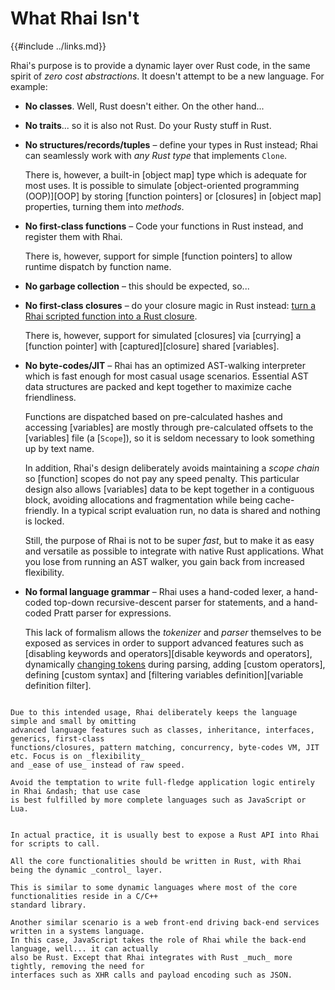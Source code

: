 What Rhai Isn't
===============

{{#include ../links.md}}

Rhai's purpose is to provide a dynamic layer over Rust code, in the same spirit of _zero cost
abstractions_. It doesn't attempt to be a new language. For example:

* **No classes**.  Well, Rust doesn't either. On the other hand...

* **No traits**...  so it is also not Rust. Do your Rusty stuff in Rust.

* **No structures/records/tuples** &ndash; define your types in Rust instead; Rhai can seamlessly
  work with _any Rust type_ that implements `Clone`.

  There is, however, a built-in [object map] type which is adequate for most uses. It is possible to
  simulate [object-oriented programming (OOP)][OOP] by storing [function pointers] or [closures] in
  [object map] properties, turning them into _methods_.

* **No first-class functions** &ndash; Code your functions in Rust instead, and register them with Rhai.

  There is, however, support for simple [function pointers] to allow runtime dispatch by function name.

* **No garbage collection** &ndash; this should be expected, so...

* **No first-class closures** &ndash; do your closure magic in Rust instead:
  [turn a Rhai scripted function into a Rust closure]({{rootUrl}}/engine/call-fn.md).

  There is, however, support for simulated [closures] via [currying] a [function pointer] with
  [captured][closure] shared [variables].

* **No byte-codes/JIT** &ndash; Rhai has an optimized AST-walking interpreter which is fast enough
  for most casual usage scenarios. Essential AST data structures are packed and kept together to
  maximize cache friendliness.

  Functions are dispatched based on pre-calculated hashes and accessing [variables] are mostly
  through pre-calculated offsets to the [variables] file (a [`Scope`]), so it is seldom necessary to
  look something up by text name.
  
  In addition, Rhai's design deliberately avoids maintaining a _scope chain_ so [function] scopes do
  not pay any speed penalty.  This particular design also allows [variables] data to be kept
  together in a contiguous block, avoiding allocations and fragmentation while being cache-friendly.
  In a typical script evaluation run, no data is shared and nothing is locked.

  Still, the purpose of Rhai is not to be super _fast_, but to make it as easy and versatile as
  possible to integrate with native Rust applications.  What you lose from running an AST walker,
  you gain back from increased flexibility.

* **No formal language grammar** &ndash; Rhai uses a hand-coded lexer, a hand-coded top-down
  recursive-descent parser for statements, and a hand-coded Pratt parser for expressions.
  
  This lack of formalism allows the _tokenizer_ and _parser_ themselves to be exposed as services in
  order to support advanced features such as [disabling keywords and operators][disable keywords and operators],
  dynamically [changing tokens]({{rootUrl}}/engine/token-mapper.md) during parsing, adding
  [custom operators], defining [custom syntax] and [filtering variables definition][variable definition filter].

```admonish danger "Do not write the next 4D VR game in Rhai"

Due to this intended usage, Rhai deliberately keeps the language simple and small by omitting
advanced language features such as classes, inheritance, interfaces, generics, first-class
functions/closures, pattern matching, concurrency, byte-codes VM, JIT etc. Focus is on _flexibility_
and _ease of use_ instead of raw speed.

Avoid the temptation to write full-fledge application logic entirely in Rhai &ndash; that use case
is best fulfilled by more complete languages such as JavaScript or Lua.
```

```admonish tip "Tip: Use Rhai as a thin dynamic wrapper layer over Rust code"

In actual practice, it is usually best to expose a Rust API into Rhai for scripts to call.

All the core functionalities should be written in Rust, with Rhai being the dynamic _control_ layer.

This is similar to some dynamic languages where most of the core functionalities reside in a C/C++
standard library.

Another similar scenario is a web front-end driving back-end services written in a systems language.
In this case, JavaScript takes the role of Rhai while the back-end language, well... it can actually
also be Rust. Except that Rhai integrates with Rust _much_ more tightly, removing the need for
interfaces such as XHR calls and payload encoding such as JSON.
```
